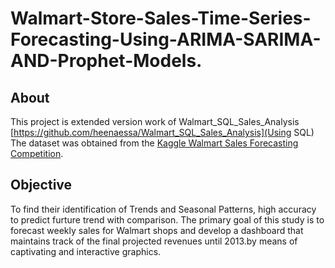 # Walmart-Store-Sales-Time-Series-Forecasting-Using-ARIMA-SARIMA-AND-Prophet-Models.  
## About 
This project is extended version work of Walmart_SQL_Sales_Analysis [https://github.com/heenaessa/Walmart_SQL_Sales_Analysis](Using SQL)
The dataset was obtained from the [Kaggle Walmart Sales Forecasting Competition](https://www.kaggle.com/c/walmart-recruiting-store-sales-forecasting).  


## Objective
To find  their identification of Trends and Seasonal Patterns, high accuracy to predict furture trend with comparison. 
The primary goal of this study is to forecast weekly sales for Walmart shops and develop a dashboard that maintains track of the final projected revenues until 2013.by means of captivating and interactive graphics.
 



